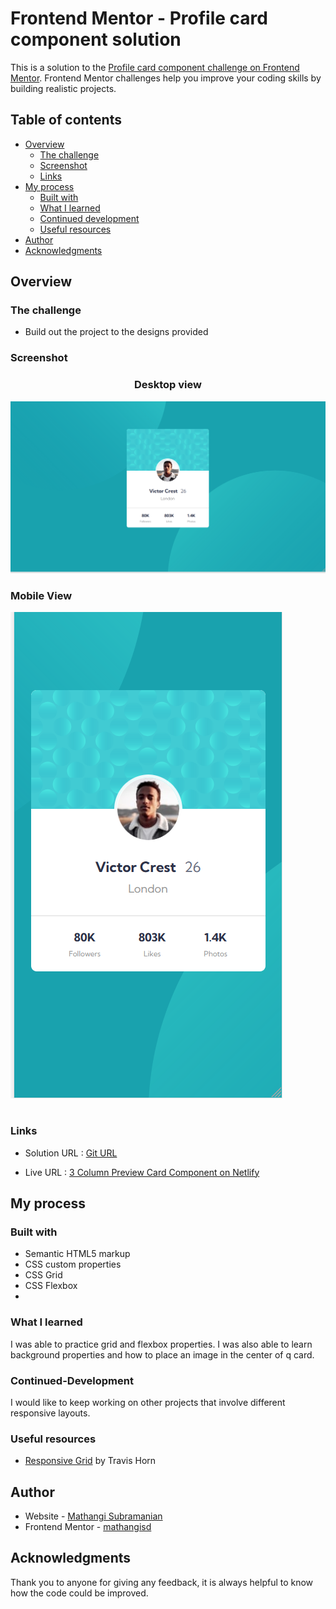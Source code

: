 # Frontend Mentor - Profile card component solution

This is a solution to the [Profile card component challenge on Frontend Mentor](https://www.frontendmentor.io/challenges/profile-card-component-cfArpWshJ). Frontend Mentor challenges help you improve your coding skills by building realistic projects. 


## Table of contents

- [Overview](#overview)
  - [The challenge](#the-challenge)
  - [Screenshot](#screenshot)
  - [Links](#links)
- [My process](#my-process)
  - [Built with](#built-with)
  - [What I learned](#what-i-learned)
  - [Continued development](#continued-development)
  - [Useful resources](#useful-resources)
- [Author](#author)
- [Acknowledgments](#acknowledgments)


## Overview
### The challenge

- Build out the project to the designs provided

### Screenshot


### <p style="text-align: center;">Desktop view</p> 

![](./screenshot_profilecard_desktop.png)


### <p style="text-align: left;">Mobile View</p> 

![](./screenshot_profilecard_mobile.png)


# 
### Links

- Solution URL : [Git URL](https://github.com/mathangisd/profile-card-component.git)

- Live URL : [3 Column Preview Card Component on Netlify](https://3column-preview-msd.netlify.app/)


## My process
### Built with

- Semantic HTML5 markup
- CSS custom properties
- CSS Grid
- CSS Flexbox
- 

### What I learned

I was able to practice grid and flexbox properties. I was also able to learn background properties and how to place an image in the center of q card.

### Continued-Development

I would like to keep working on other projects that involve different responsive layouts.

### Useful resources

- [Responsive Grid](https://travishorn.com/responsive-grid-in-2-minutes-with-css-grid-layout-4842a41420fe) by Travis Horn

## Author
- Website - [Mathangi Subramanian](https://github.com/mathangisd)
- Frontend Mentor - [mathangisd](https://www.frontendmentor.io/profile/mathangisd)

## Acknowledgments
Thank you to anyone for giving any feedback, it is always helpful to know how the code could be improved.